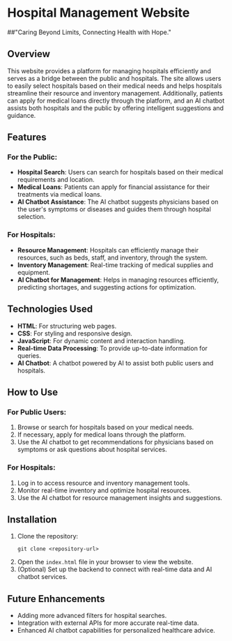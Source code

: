 # Hospital Management Website

##"Caring Beyond Limits, Connecting Health with Hope."

## Overview

This website provides a platform for managing hospitals efficiently and serves as a bridge between the public and hospitals. The site allows users to easily select hospitals based on their medical needs and helps hospitals streamline their resource and inventory management. Additionally, patients can apply for medical loans directly through the platform, and an AI chatbot assists both hospitals and the public by offering intelligent suggestions and guidance.

## Features

### For the Public:
- **Hospital Search**: Users can search for hospitals based on their medical requirements and location.
- **Medical Loans**: Patients can apply for financial assistance for their treatments via medical loans.
- **AI Chatbot Assistance**: The AI chatbot suggests physicians based on the user's symptoms or diseases and guides them through hospital selection.

### For Hospitals:
- **Resource Management**: Hospitals can efficiently manage their resources, such as beds, staff, and inventory, through the system.
- **Inventory Management**: Real-time tracking of medical supplies and equipment.
- **AI Chatbot for Management**: Helps in managing resources efficiently, predicting shortages, and suggesting actions for optimization.

## Technologies Used
- **HTML**: For structuring web pages.
- **CSS**: For styling and responsive design.
- **JavaScript**: For dynamic content and interaction handling.
- **Real-time Data Processing**: To provide up-to-date information for queries.
- **AI Chatbot**: A chatbot powered by AI to assist both public users and hospitals.

## How to Use

### For Public Users:
1. Browse or search for hospitals based on your medical needs.
2. If necessary, apply for medical loans through the platform.
3. Use the AI chatbot to get recommendations for physicians based on symptoms or ask questions about hospital services.

### For Hospitals:
1. Log in to access resource and inventory management tools.
2. Monitor real-time inventory and optimize hospital resources.
3. Use the AI chatbot for resource management insights and suggestions.

## Installation
1. Clone the repository:
   ```
   git clone <repository-url>
   ```
2. Open the `index.html` file in your browser to view the website.
3. (Optional) Set up the backend to connect with real-time data and AI chatbot services.

## Future Enhancements
- Adding more advanced filters for hospital searches.
- Integration with external APIs for more accurate real-time data.
- Enhanced AI chatbot capabilities for personalized healthcare advice.

